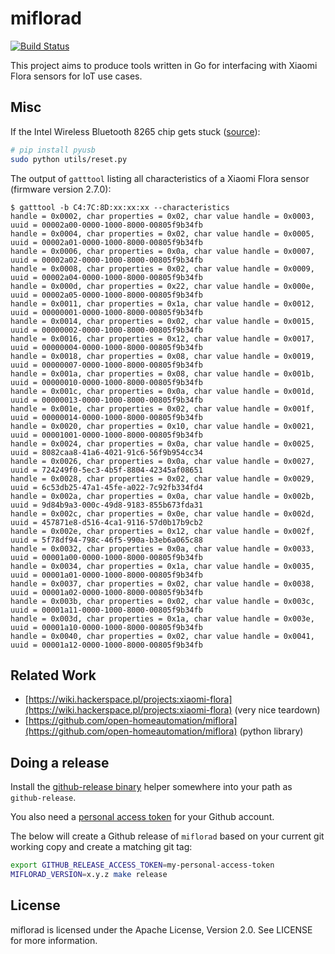 # miflorad

[![Build Status](https://travis-ci.org/cmur2/miflorad.svg?branch=master)](https://travis-ci.org/cmur2/miflorad)

This project aims to produce tools written in Go for interfacing with Xiaomi Flora sensors for IoT use cases.

## Misc

If the Intel Wireless Bluetooth 8265 chip gets stuck ([source](https://bbs.archlinux.org/viewtopic.php?id=193813)):

```bash
# pip install pyusb
sudo python utils/reset.py
```

The output of `gatttool` listing all characteristics of a Xiaomi Flora sensor (firmware version 2.7.0):

```
$ gatttool -b C4:7C:8D:xx:xx:xx --characteristics
handle = 0x0002, char properties = 0x02, char value handle = 0x0003, uuid = 00002a00-0000-1000-8000-00805f9b34fb
handle = 0x0004, char properties = 0x02, char value handle = 0x0005, uuid = 00002a01-0000-1000-8000-00805f9b34fb
handle = 0x0006, char properties = 0x0a, char value handle = 0x0007, uuid = 00002a02-0000-1000-8000-00805f9b34fb
handle = 0x0008, char properties = 0x02, char value handle = 0x0009, uuid = 00002a04-0000-1000-8000-00805f9b34fb
handle = 0x000d, char properties = 0x22, char value handle = 0x000e, uuid = 00002a05-0000-1000-8000-00805f9b34fb
handle = 0x0011, char properties = 0x1a, char value handle = 0x0012, uuid = 00000001-0000-1000-8000-00805f9b34fb
handle = 0x0014, char properties = 0x02, char value handle = 0x0015, uuid = 00000002-0000-1000-8000-00805f9b34fb
handle = 0x0016, char properties = 0x12, char value handle = 0x0017, uuid = 00000004-0000-1000-8000-00805f9b34fb
handle = 0x0018, char properties = 0x08, char value handle = 0x0019, uuid = 00000007-0000-1000-8000-00805f9b34fb
handle = 0x001a, char properties = 0x08, char value handle = 0x001b, uuid = 00000010-0000-1000-8000-00805f9b34fb
handle = 0x001c, char properties = 0x0a, char value handle = 0x001d, uuid = 00000013-0000-1000-8000-00805f9b34fb
handle = 0x001e, char properties = 0x02, char value handle = 0x001f, uuid = 00000014-0000-1000-8000-00805f9b34fb
handle = 0x0020, char properties = 0x10, char value handle = 0x0021, uuid = 00001001-0000-1000-8000-00805f9b34fb
handle = 0x0024, char properties = 0x0a, char value handle = 0x0025, uuid = 8082caa8-41a6-4021-91c6-56f9b954cc34
handle = 0x0026, char properties = 0x0a, char value handle = 0x0027, uuid = 724249f0-5ec3-4b5f-8804-42345af08651
handle = 0x0028, char properties = 0x02, char value handle = 0x0029, uuid = 6c53db25-47a1-45fe-a022-7c92fb334fd4
handle = 0x002a, char properties = 0x0a, char value handle = 0x002b, uuid = 9d84b9a3-000c-49d8-9183-855b673fda31
handle = 0x002c, char properties = 0x0e, char value handle = 0x002d, uuid = 457871e8-d516-4ca1-9116-57d0b17b9cb2
handle = 0x002e, char properties = 0x12, char value handle = 0x002f, uuid = 5f78df94-798c-46f5-990a-b3eb6a065c88
handle = 0x0032, char properties = 0x0a, char value handle = 0x0033, uuid = 00001a00-0000-1000-8000-00805f9b34fb
handle = 0x0034, char properties = 0x1a, char value handle = 0x0035, uuid = 00001a01-0000-1000-8000-00805f9b34fb
handle = 0x0037, char properties = 0x02, char value handle = 0x0038, uuid = 00001a02-0000-1000-8000-00805f9b34fb
handle = 0x003b, char properties = 0x02, char value handle = 0x003c, uuid = 00001a11-0000-1000-8000-00805f9b34fb
handle = 0x003d, char properties = 0x1a, char value handle = 0x003e, uuid = 00001a10-0000-1000-8000-00805f9b34fb
handle = 0x0040, char properties = 0x02, char value handle = 0x0041, uuid = 00001a12-0000-1000-8000-00805f9b34fb
```

## Related Work

- [https://wiki.hackerspace.pl/projects:xiaomi-flora](https://wiki.hackerspace.pl/projects:xiaomi-flora) (very nice teardown)
- [https://github.com/open-homeautomation/miflora](https://github.com/open-homeautomation/miflora) (python library)

## Doing a release

Install the [github-release binary](https://github.com/buildkite/github-release) helper somewhere into your path as `github-release`.

You also need a [personal access token](https://github.com/settings/tokens) for your Github account.

The below will create a Github release of `miflorad` based on your current git working copy and create a matching git tag:

```bash
export GITHUB_RELEASE_ACCESS_TOKEN=my-personal-access-token
MIFLORAD_VERSION=x.y.z make release
```

## License

miflorad is licensed under the Apache License, Version 2.0. See LICENSE for more information.
